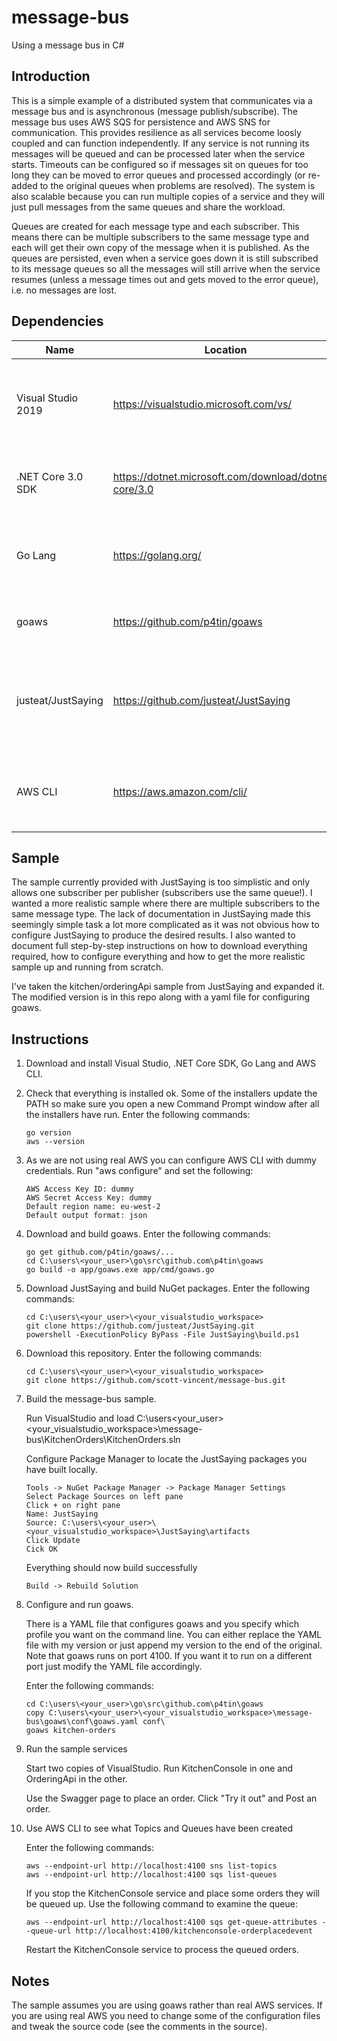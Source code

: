 # message-bus
Using a message bus in C#

## Introduction

This is a simple example of a distributed system that communicates via a message bus and is asynchronous (message publish/subscribe). The message bus uses AWS SQS for persistence and AWS SNS for communication. This provides resilience as all services become loosly coupled and can function independently. If any service is not running its messages will be queued and can be processed later when the service starts. Timeouts can be configured so if messages sit on queues for too long they can be moved to error queues and processed accordingly (or re-added to the original queues when problems are resolved). The system is also scalable because you can run multiple copies of a service and they will just pull messages from the same queues and share the workload.

Queues are created for each message type and each subscriber. This means there can be multiple subscribers to the same message type and each will get their own copy of the message when it is published. As the queues are persisted, even when a service goes down it is still subscribed to its message queues so all the messages will still arrive when the service resumes (unless a message times out and gets moved to the error queue), i.e. no messages are lost.

## Dependencies

Name|Location|Description|Info
----|--------|-----------|----
Visual Studio 2019|https://visualstudio.microsoft.com/vs/|The IDE to build JustSaying and this sample|Supports .NET Core 3 (don't need Preview version)
.NET Core 3.0 SDK|https://dotnet.microsoft.com/download/dotnet-core/3.0|The latest version of .NET Core Runtime and SDK
Go Lang|https://golang.org/|The command-line environment to build goaws|Not needed if you want to use real AWS SNS/SQS
goaws|https://github.com/p4tin/goaws| An AWS SNS/SQS clone that runs locally|Written in Go
justeat/JustSaying|https://github.com/justeat/JustSaying|A light-weight message bus on top of AWS services (SNS and SQS)|Written in C#
AWS CLI|https://aws.amazon.com/cli/|Optional but useful for showing SNS topics and SQS queues|Works with our clone (goaws) service

## Sample

The sample currently provided with JustSaying is too simplistic and only allows one subscriber per publisher (subscribers use the same queue!). I wanted a more realistic sample where there are multiple subscribers to the same message type. The lack of documentation in JustSaying made this seemingly simple task a lot more complicated as it was not obvious how to configure JustSaying to produce the desired results. I also wanted to document full step-by-step instructions on how to download everything required, how to configure everything and how to get the more realistic sample up and running from scratch.

I've taken the kitchen/orderingApi sample from JustSaying and expanded it. The modified version is in this repo along with a yaml file for configuring goaws.

## Instructions

1. Download and install Visual Studio, .NET Core SDK, Go Lang and AWS CLI.
1. Check that everything is installed ok. Some of the installers update the PATH so make sure you open a new Command Prompt window after all the installers have run. Enter the following commands:
   ````
   go version
   aws --version
   ````
1. As we are not using real AWS you can configure AWS CLI with dummy credentials. Run "aws configure" and set the following:
   ````
   AWS Access Key ID: dummy
   AWS Secret Access Key: dummy
   Default region name: eu-west-2
   Default output format: json
   ````
1. Download and build goaws. Enter the following commands:
   ````
   go get github.com/p4tin/goaws/...
   cd C:\users\<your_user>\go\src\github.com\p4tin\goaws
   go build -o app/goaws.exe app/cmd/goaws.go
   ````
1. Download JustSaying and build NuGet packages. Enter the following commands:
   ````
   cd C:\users\<your_user>\<your_visualstudio_workspace>
   git clone https://github.com/justeat/JustSaying.git
   powershell -ExecutionPolicy ByPass -File JustSaying\build.ps1
   ````
1. Download this repository. Enter the following commands:
   ````
   cd C:\users\<your_user>\<your_visualstudio_workspace>
   git clone https://github.com/scott-vincent/message-bus.git
   ````
1. Build the message-bus sample.

   Run VisualStudio and load C:\users\<your_user>\<your_visualstudio_workspace>\message-bus\KitchenOrders\KitchenOrders.sln

   Configure Package Manager to locate the JustSaying packages you have built locally.
   ````
   Tools -> NuGet Package Manager -> Package Manager Settings
   Select Package Sources on left pane
   Click + on right pane
   Name: JustSaying
   Source: C:\users\<your_user>\<your_visualstudio_workspace>\JustSaying\artifacts
   Click Update
   Cick OK
   ````
   Everything should now build successfully
   ````
   Build -> Rebuild Solution
   ````

1. Configure and run goaws.

   There is a YAML file that configures goaws and you specify which profile you want on the command line. You can either replace the YAML file with my version or just append my version to the end of the original. Note that goaws runs on port 4100. If you want it to run on a different port just modify the YAML file accordingly.

   Enter the following commands:
   ````
   cd C:\users\<your_user>\go\src\github.com\p4tin\goaws
   copy C:\users\<your_user>\<your_visualstudio_workspace>\message-bus\goaws\conf\goaws.yaml conf\
   goaws kitchen-orders
   ````
1. Run the sample services

   Start two copies of VisualStudio. Run KitchenConsole in one and OrderingApi in the other.
   
   Use the Swagger page to place an order. Click "Try it out" and Post an order.

1. Use AWS CLI to see what Topics and Queues have been created

   Enter the following commands:
   ````
   aws --endpoint-url http://localhost:4100 sns list-topics
   aws --endpoint-url http://localhost:4100 sqs list-queues
   ````
   If you stop the KitchenConsole service and place some orders they will be queued up. Use the following command to examine the queue:
   ````
   aws --endpoint-url http://localhost:4100 sqs get-queue-attributes --queue-url http://localhost:4100/kitchenconsole-orderplacedevent
   ````
   Restart the KitchenConsole service to process the queued orders.
   
## Notes

The sample assumes you are using goaws rather than real AWS services. If you are using real AWS you need to change some of the configuration files and tweak the source code (see the comments in the source).
